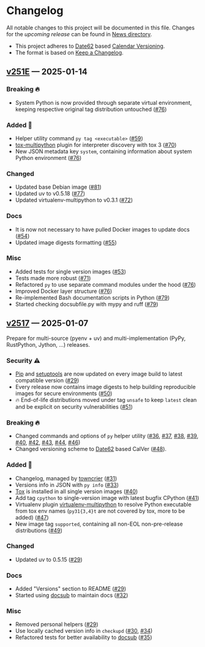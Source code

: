 # Changelog

All notable changes to this project will be documented in this file. Changes for the *upcoming release* can be found in [News directory](https://github.com/makukha/multipython/tree/main/news.d).

* This project adheres to [Date62](http://github.com/date62/date62-python) based [Calendar Versioning](https://calver.org).
* The format is based on [Keep a Changelog](https://keepachangelog.com/en/1.0.0/).

<!-- towncrier release notes start -->

## [v251E](https://github.com/makukha/multipython/releases/tag/v251E) — 2025-01-14

### Breaking 🔥

- System Python is now provided through separate virtual environment, keeping respective original tag distribution untouched ([#76](https://github.com/makukha/multipython/issues/76))

### Added 🌿

- Helper utility command `py tag <executable>` ([#59](https://github.com/makukha/multipython/issues/59))
- [tox-multipython](https://github.com/makukha/tox-multipython) plugin for interpreter discovery with tox 3 ([#70](https://github.com/makukha/multipython/issues/70))
- New JSON metadata key `system`, containing information about system Python environment ([#76](https://github.com/makukha/multipython/issues/76))

### Changed

- Updated base Debian image ([#81](https://github.com/makukha/multipython/issues/81))
- Updated uv to v0.5.18 ([#77](https://github.com/makukha/multipython/issues/77))
- Updated virtualenv-multipython to v0.3.1 ([#72](https://github.com/makukha/multipython/issues/72))

### Docs

- It is now not necessary to have pulled Docker images to update docs ([#54](https://github.com/makukha/multipython/issues/54))
- Updated image digests formatting ([#55](https://github.com/makukha/multipython/issues/55))

### Misc

- Added tests for single version images ([#53](https://github.com/makukha/multipython/issues/53))
- Tests made more robust ([#71](https://github.com/makukha/multipython/issues/71))
- Refactored `py` to use separate command modules under the hood ([#76](https://github.com/makukha/multipython/issues/76))
- Improved Docker layer structure ([#76](https://github.com/makukha/multipython/issues/76))
- Re-implemented Bash documentation scripts in Python ([#79](https://github.com/makukha/multipython/issues/79))
- Started checking docsubfile.py with mypy and ruff ([#79](https://github.com/makukha/multipython/issues/79))


## [v2517](https://github.com/makukha/multipython/releases/tag/v2517) — 2025-01-07

Prepare for multi-source (pyenv + uv) and multi-implementation (PyPy, RustPython, Jython, ...) releases.

### Security ⚠️

- [Pip](https://pip.pypa.io) and [setuptools](https://setuptools.pypa.io) are now updated on every image build to latest compatible version ([#29](https://github.com/makukha/multipython/issues/29))
- Every release now contains image digests to help building reproducible images for secure environments ([#50](https://github.com/makukha/multipython/issues/50))
- 🔥 End-of-life distributions moved under tag `unsafe` to keep `latest` clean and be explicit on security vulnerabilities ([#51](https://github.com/makukha/multipython/issues/51))

### Breaking 🔥

- Changed commands and options of `py` helper utility  ([#36](https://github.com/makukha/multipython/issues/36), [#37](https://github.com/makukha/multipython/issues/37), [#38](https://github.com/makukha/multipython/issues/38), [#39](https://github.com/makukha/multipython/issues/39), [#40](https://github.com/makukha/multipython/issues/40), [#42](https://github.com/makukha/multipython/issues/42), [#43](https://github.com/makukha/multipython/issues/43), [#44](https://github.com/makukha/multipython/issues/44), [#46](https://github.com/makukha/multipython/issues/46))
- Changed versioning scheme to [Date62](http://github.com/date62/date62-python) based CalVer ([#48](https://github.com/makukha/multipython/issues/48)).

### Added 🌿

- Changelog, managed by [towncrier](https://towncrier.readthedocs.io) ([#31](https://github.com/makukha/multipython/issues/31))
- Versions info in JSON with `py info` ([#33](https://github.com/makukha/multipython/issues/33))
- [Tox](http://tox.wiki) is installed in all single version images ([#40](https://github.com/makukha/multipython/issues/40))
- Add tag `cpython` to single-version image with latest bugfix CPython ([#41](https://github.com/makukha/multipython/issues/41))
- Virtualenv plugin [virtualenv-multipython](https://github.com/makukha/virtualenv-multipython) to resolve Python executable from tox env names (`py31{3,4}t` are not covered by tox, more to be added) ([#47](https://github.com/makukha/multipython/issues/47))
- New image tag `supported`, containing all non-EOL non-pre-release distributions ([#49](https://github.com/makukha/multipython/issues/49))

### Changed

- Updated uv to 0.5.15 ([#29](https://github.com/makukha/multipython/issues/29))

### Docs

- Added "Versions" section to README ([#29](https://github.com/makukha/multipython/issues/29))
- Started using [docsub](https://github.com/makukha/docsub) to maintain docs ([#32](https://github.com/makukha/multipython/issues/32))

### Misc

- Removed personal helpers ([#29](https://github.com/makukha/multipython/issues/29))
- Use locally cached version info in `checkupd` ([#30](https://github.com/makukha/multipython/issues/30), [#34](https://github.com/makukha/multipython/issues/34))
- Refactored tests for better availability to [docsub](https://github.com/makukha/docsub) ([#35](https://github.com/makukha/multipython/issues/35))
